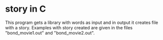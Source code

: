 # story in C
This program gets a library with words as input and in output it creates file with a story.
Examples with story created are given in the files "bond_movie1.out" and "bond_movie2.out".
